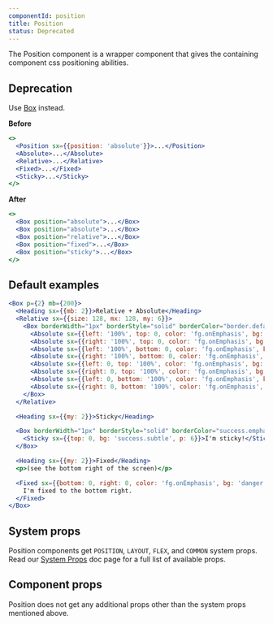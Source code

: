 ```yaml
---
componentId: position
title: Position
status: Deprecated
---
```


The Position component is a wrapper component that gives the containing component css positioning abilities.

## Deprecation

Use [Box](/Box) instead.

**Before**

```jsx
<>
  <Position sx={{position: 'absolute'}}>...</Position>
  <Absolute>...</Absolute>
  <Relative>...</Relative>
  <Fixed>...</Fixed>
  <Sticky>...</Sticky>
</>
```

**After**

```jsx
<>
  <Box position="absolute">...</Box>
  <Box position="absolute">...</Box>
  <Box position="relative">...</Box>
  <Box position="fixed">...</Box>
  <Box position="sticky">...</Box>
</>
```

## Default examples

```jsx live
<Box p={2} mb={200}>
  <Heading sx={{mb: 2}}>Relative + Absolute</Heading>
  <Relative sx={{size: 128, mx: 128, my: 6}}>
    <Box borderWidth="1px" borderStyle="solid" borderColor="border.default" borderRadius={2} size="100%">
      <Absolute sx={{left: '100%', top: 0, color: 'fg.onEmphasis', bg: 'success.emphasis', p: 1}}>rt</Absolute>
      <Absolute sx={{right: '100%', top: 0, color: 'fg.onEmphasis', bg: 'success.emphasis', p: 1}}>lt</Absolute>
      <Absolute sx={{left: '100%', bottom: 0, color: 'fg.onEmphasis', bg: 'success.emphasis', p: 1}}>rb</Absolute>
      <Absolute sx={{right: '100%', bottom: 0, color: 'fg.onEmphasis', bg: 'success.emphasis', p: 1}}>lb</Absolute>
      <Absolute sx={{left: 0, top: '100%', color: 'fg.onEmphasis', bg: 'success.emphasis', p: 1}}>bl</Absolute>
      <Absolute sx={{right: 0, top: '100%', color: 'fg.onEmphasis', bg: 'success.emphasis', p: 1}}>br</Absolute>
      <Absolute sx={{left: 0, bottom: '100%', color: 'fg.onEmphasis', bg: 'success.emphasis', p: 1}}>tl</Absolute>
      <Absolute sx={{right: 0, bottom: '100%', color: 'fg.onEmphasis', bg: 'success.emphasis', p: 1}}>tr</Absolute>
    </Box>
  </Relative>

  <Heading sx={{my: 2}}>Sticky</Heading>

  <Box borderWidth="1px" borderStyle="solid" borderColor="success.emphasis" borderRadius={2} border={1} height={500}>
    <Sticky sx={{top: 0, bg: 'success.subtle', p: 6}}>I'm sticky!</Sticky>
  </Box>

  <Heading sx={{my: 2}}>Fixed</Heading>
  <p>(see the bottom right of the screen)</p>

  <Fixed sx={{bottom: 0, right: 0, color: 'fg.onEmphasis', bg: 'danger.emphasis', p: 2}}>
    I'm fixed to the bottom right.
  </Fixed>
</Box>
```

## System props

Position components get `POSITION`, `LAYOUT`, `FLEX`, and `COMMON` system props. Read our [System Props](/system-props) doc page for a full list of available props.

## Component props

Position does not get any additional props other than the system props mentioned above.
